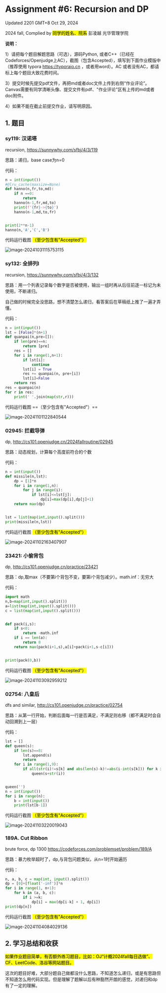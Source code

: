 # Assignment #6: Recursion and DP

Updated 2201 GMT+8 Oct 29, 2024

2024 fall, Complied by <mark>同学的姓名、院系</mark> 彭凌越 光华管理学院



**说明：**

1）请把每个题目解题思路（可选），源码Python, 或者C++（已经在Codeforces/Openjudge上AC），截图（包含Accepted），填写到下面作业模版中（推荐使用 typora https://typoraio.cn ，或者用word）。AC 或者没有AC，都请标上每个题目大致花费时间。

3）提交时候先提交pdf文件，再把md或者doc文件上传到右侧“作业评论”。Canvas需要有同学清晰头像、提交文件有pdf、"作业评论"区有上传的md或者doc附件。

4）如果不能在截止前提交作业，请写明原因。



## 1. 题目

### sy119: 汉诺塔

recursion, https://sunnywhy.com/sfbj/4/3/119  

思路：递归，base case为n=0



代码：

```python
n = int(input())
#@lru_cache(maxsize=None)
def hanno(n,fr,to,md):
    if n ==0:
        return
    hanno(n-1,fr,md,to)
    print(f'{fr}->{to}')
    hanno(n-1,md,to,fr)


print(2**n-1)
hanno(n,'A','C','B')
```



代码运行截图 <mark>（至少包含有"Accepted"）</mark>

![image-20241031115753115](C:\Users\28566\AppData\Roaming\Typora\typora-user-images\image-20241031115753115.png)



### sy132: 全排列I

recursion, https://sunnywhy.com/sfbj/4/3/132

思路：用一个列表记录每个数字是否被使用，输出一组时再从后往前逐一标记为未使用，不断递归。

自己做的时候完全没思路，想不清楚怎么递归，看答案后在草稿纸上推了一遍才弄懂。

代码：

```python
n = int(input())
lst = [False]*(n+1)
def quanpai(n,pre=[]):
    if len(pre)==n:
        return [pre]
    res = []
    for i in range(1,n+1):
        if lst[i]:
            continue
        lst[i] = True
        res += quanpai(n, pre+[i])
        lst[i]=False
    return res
res = quanpai(n)
for r in res:
    print(' '.join(map(str,r)))
```



代码运行截图 ==（至少包含有"Accepted"）==

![image-20241101122840544](C:\Users\28566\AppData\Roaming\Typora\typora-user-images\image-20241101122840544.png)



### 02945: 拦截导弹 

dp, http://cs101.openjudge.cn/2024fallroutine/02945

思路：动态规划，计算每个高度前符合的个数



代码：

```python
n = int(input())
def missile(n,lst):
    dp = [1]*n
    for i in range(1,n):
        for j in range(i):
            if lst[i]<=lst[j]:
                dp[i]=max(dp[i],dp[j]+1)
    return max(dp)


lst = list(map(int,input().split()))
print(missile(n,lst))
```



代码运行截图 <mark>（至少包含有"Accepted"）</mark>

![image-20241102163407907](C:\Users\28566\AppData\Roaming\Typora\typora-user-images\image-20241102163407907.png)



### 23421: 小偷背包 

dp, http://cs101.openjudge.cn/practice/23421

思路：dp,取max（不要第i个背包不变，要第i个背包减少）。math.inf：无穷大



代码：

```python
import math
n,b=map(int,input().split())
a=list(map(int,input().split()))
c = list(map(int,input().split()))


def pack(i,s):
    if s<0:
        return -math.inf
    if i == len(a):
        return 0
    return max(pack(i+1,s),a[i]+pack(i+1,s-c[i]))


print(pack(0,b))
```



代码运行截图 <mark>（至少包含有"Accepted"）</mark>

![image-20241103092959212](C:\Users\28566\AppData\Roaming\Typora\typora-user-images\image-20241103092959212.png)



### 02754: 八皇后

dfs and similar, http://cs101.openjudge.cn/practice/02754

思路：从第一行开始，判断后面每一行是否满足，不满足则右移（都不满足时会自动回溯到上一层）



代码：

```python
lst = []
def queen(s):
    if len(s)==8:
        lst.append(s)
        return
    for i in range(1,9):
        if all(str(i)!=s[k] and abs(len(s)-k)!=abs(i-int(s[k])) for k in range(len(s))):
            queen(s+str(i))


queen('')
n = int(input())
for i in range(n):
    b = int(input())
    print(lst[b-1])
```



代码运行截图 <mark>（至少包含有"Accepted"）</mark>

![image-20241103220019043](C:\Users\28566\AppData\Roaming\Typora\typora-user-images\image-20241103220019043.png)



### 189A. Cut Ribbon 

brute force, dp 1300 https://codeforces.com/problemset/problem/189/A

思路：暴力枚举超时了，dp,与背包问题类似，从n=1时开始遍历



代码：

```python
n, a, b, c = map(int, input().split())
dp = [0]+[float('-inf')]*n
for i in range(1, n+1):
    for k in (a, b, c):
        if i >=k:
            dp[i] = max(dp[i-k] + 1, dp[i])
print(dp[n])
```



代码运行截图 <mark>（至少包含有"Accepted"）</mark>

![image-20241104084029136](C:\Users\28566\AppData\Roaming\Typora\typora-user-images\image-20241104084029136.png)



## 2. 学习总结和收获

<mark>如果作业题目简单，有否额外练习题目，比如：OJ“计概2024fall每日选做”、CF、LeetCode、洛谷等网站题目。</mark>

这次的题目好难，大部分题自己做都没什么思路，不知道怎么递归，或是有思路但不知道怎么用代码实现。但是理解了题解以后有种豁然开朗的感觉，对递归和dp有了一定的理解。



